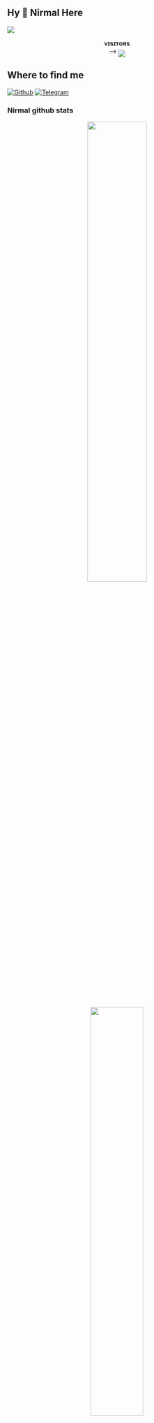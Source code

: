 ## Hy 👋 Nirmal Here 
[<img src="https://github.com/Nirmalchander/{git username}/blob/master/resources/hr.gif"/>](https://github.com/NirmalChander)
<p align="center">
    <b>ᴠɪsɪᴛᴏʀs</b><br>
 -->    <img align="middle" src="https://profile-counter.glitch.me/Nirmalchander/count.svg" />
</p>

## Where to find me

[![Github](https://img.shields.io/badge/-Github-181717?style=for-the-badge&logo=Github&logoColor=white)](https://github.com/Nirmalchander)
[![Telegram](https://img.shields.io/badge/Telegram-2CA5E0?style=for-the-badge&logo=telegram&logoColor=white)](https://t.me/pogorecovery)


### Nirmal github stats 
<p align="center">
    <img
        width="52%"
        src="https://github-readme-stats.vercel.app/api?username=Nirmalchander&count_private=true&include_all_commits=true&show_icons=true&theme=tokyonight&custom_title=GitHub+Stats"
    />
    <img
        width="49%"
        src="https://github-readme-streak-stats.herokuapp.com?user=Nirmalchander&theme=tokyonight"
    />
</p>

<h3>
